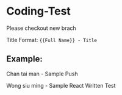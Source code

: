 # Coding-Test

Please checkout new brach

Title Format: `{{Full Name}} - Title`

## Example:

  Chan tai man - Sample Push
  
  Wong siu ming - Sample React Written Test
